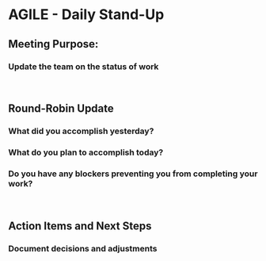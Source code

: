 # AGILE - Daily Stand-Up

## Meeting Purpose:
### Update the team on the status of work  
&nbsp;
## Round-Robin Update
### What did you accomplish yesterday?
### What do you plan to accomplish today?
### Do you have any blockers preventing you from completing your work?  
&nbsp;
## Action Items and Next Steps
### Document decisions and adjustments
